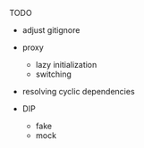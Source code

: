 TODO  
- adjust gitignore

- proxy
  - lazy initialization
  - switching
- resolving cyclic dependencies
- DIP
  - fake
  - mock